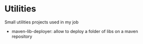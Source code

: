 Utilities
=========

Small utilities projects used in my job
* maven-lib-deployer: allow to deploy a folder of libs on a maven repository

